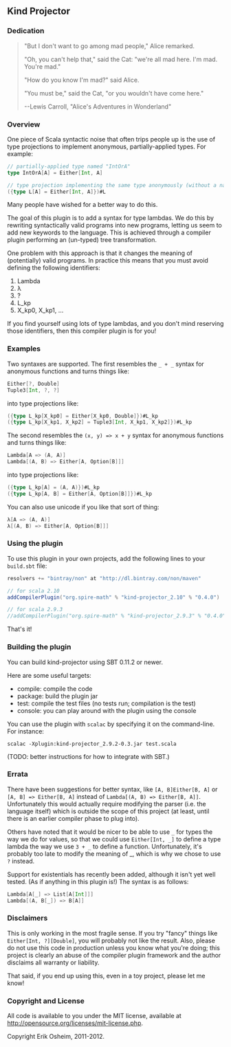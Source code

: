 ## Kind Projector

### Dedication

> "But I don't want to go among mad people," Alice remarked.
> 
> "Oh, you can't help that," said the Cat: "we're all mad here. I'm mad.
> You're mad."
> 
> "How do you know I'm mad?" said Alice.
> 
> "You must be," said the Cat, "or you wouldn't have come here."
>  
> --Lewis Carroll, "Alice's Adventures in Wonderland"

### Overview

One piece of Scala syntactic noise that often trips people up is the use of
type projections to implement anonymous, partially-applied types. For example:

```scala
// partially-applied type named "IntOrA"
type IntOrA[A] = Either[Int, A]

// type projection implementing the same type anonymously (without a name).
({type L[A] = Either[Int, A]})#L
```

Many people have wished for a better way to do this.

The goal of this plugin is to add a syntax for type lambdas. We do this by
rewriting syntactically valid programs into new programs, letting us seem to
add new keywords to the language. This is achieved through a compiler plugin
performing an (un-typed) tree transformation.

One problem with this approach is that it changes the meaning of (potentially)
valid programs. In practice this means that you must avoid defining the
following identifiers:

 1. Lambda
 2. λ
 3. ?
 4. L_kp
 5. X_kp0, X_kp1, ...

If you find yourself using lots of type lambdas, and you don't mind reserving
those identifiers, then this compiler plugin is for you!

### Examples

Two syntaxes are supported. The first resembles the `_ + _` syntax for
anonymous functions and turns things like: 

```scala
Either[?, Double]
Tuple3[Int, ?, ?]
```

into type projections like:

```scala
({type L_kp[X_kp0] = Either[X_kp0, Double]})#L_kp
({type L_kp[X_kp1, X_kp2] = Tuple3[Int, X_kp1, X_kp2]})#L_kp
```

The second resembles the `(x, y) => x + y` syntax for anonymous functions and
turns things like:

```scala
Lambda[A => (A, A)]
Lambda[(A, B) => Either[A, Option[B]]]
```

into type projections like:

```scala
({type L_kp[A] = (A, A)})#L_kp
({type L_kp[A, B] = Either[A, Option[B]]})#L_kp
```

You can also use unicode if you like that sort of thing:

```scala
λ[A => (A, A)]
λ[(A, B) => Either[A, Option[B]]]
```

### Using the plugin

To use this plugin in your own projects, add the following lines to
your `build.sbt` file:

```scala
resolvers += "bintray/non" at "http://dl.bintray.com/non/maven"

// for scala 2.10
addCompilerPlugin("org.spire-math" % "kind-projector_2.10" % "0.4.0")

// for scala 2.9.3
//addCompilerPlugin("org.spire-math" % "kind-projector_2.9.3" % "0.4.0")
```

That's it!

### Building the plugin

You can build kind-projector using SBT 0.11.2 or newer.

Here are some useful targets:

 * compile: compile the code
 * package: build the plugin jar
 * test: compile the test files (no tests run; compilation is the test)
 * console: you can play around with the plugin using the console

You can use the plugin with `scalac` by specifying it on the command-line. For
instance:

```
scalac -Xplugin:kind-projector_2.9.2-0.3.jar test.scala
```

(TODO: better instructions for how to integrate with SBT.)

### Errata

There have been suggestions for better syntax, like `[A, B]Either[B, A]` or
`[A, B] => Either[B, A]` instead of `Lambda[(A, B) => Either[B, A]]`.
Unfortunately this would actually require modifying the parser (i.e. the
language itself) which is outside the scope of this project (at least, until
there is an earlier compiler phase to plug into).

Others have noted that it would be nicer to be able to use `_` for types the
way we do for values, so that we could use `Either[Int, _]` to define a type
lambda the way we use `3 + _` to define a function. Unfortunately, it's
probably too late to modify the meaning of _, which is why we chose to use `?`
instead.

Support for existentials has recently been added, although it isn't yet well
tested. (As if anything in this plugin is!) The syntax is as follows:

```scala
Lambda[A[_] => List[A[Int]]]
Lambda[(A, B[_]) => B[A]]
```


### Disclaimers

This is only working in the most fragile sense. If you try "fancy" things
like `Either[Int, ?][Double]`, you will probably not like the result. Also,
please do not use this code in production unless you know what you're doing;
this project is clearly an abuse of the compiler plugin framework and the
author disclaims all warranty or liability.

That said, if you end up using this, even in a toy project, please let me know!

### Copyright and License

All code is available to you under the MIT license, available at
http://opensource.org/licenses/mit-license.php. 

Copyright Erik Osheim, 2011-2012.
